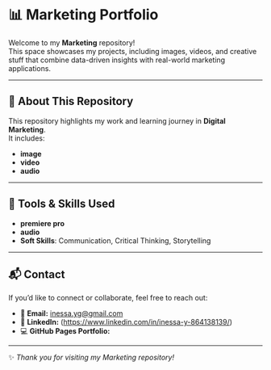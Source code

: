 # 📊 Marketing Portfolio

Welcome to my **Marketing** repository!  
This space showcases my projects, including images, videos, and creative stuff that combine data-driven insights with real-world marketing applications.

---

## 🎯 About This Repository
This repository highlights my work and learning journey in **Digital Marketing**.  
It includes:
- **image**
- **video**
- **audio**

---

## 🧠 Tools & Skills Used
- **premiere pro**
- **audio**
- **Soft Skills**: Communication, Critical Thinking, Storytelling  

---

## 📬 Contact
If you’d like to connect or collaborate, feel free to reach out:

- 📧 **Email:** inessa.yg@gmail.com  
- 🔗 **LinkedIn:** (https://www.linkedin.com/in/inessa-y-864138139/)
- 💻 **GitHub Pages Portfolio:**

---

✨ *Thank you for visiting my Marketing repository!*
